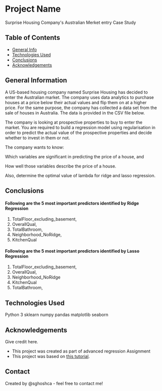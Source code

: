 # Project Name
Surprise Housing Company's Australian Merket entry Case Study


## Table of Contents
* [General Info](#general-information)
* [Technologies Used](#technologies-used)
* [Conclusions](#conclusions)
* [Acknowledgements](#acknowledgements)

<!-- You can include any other section that is pertinent to your problem -->

## General Information
A US-based housing company named Surprise Housing has decided to enter the Australian market. The company uses data analytics to purchase houses at a price below their actual values and flip them on at a higher price. For the same purpose, the company has collected a data set from the sale of houses in Australia. The data is provided in the CSV file below.


The company is looking at prospective properties to buy to enter the market. You are required to build a regression model using regularisation in order to predict the actual value of the prospective properties and decide whether to invest in them or not.


The company wants to know:

Which variables are significant in predicting the price of a house, and

How well those variables describe the price of a house.

 

Also, determine the optimal value of lambda for ridge and lasso regression.

<!-- You don't have to answer all the questions - just the ones relevant to your project. -->

## Conclusions

#### Following are the 5 most important predictors identified by Ridge Regression 
1. TotalFloor_excluding_basement, 
2. OverallQual, 
3. TotalBathroom, 
4. Neighborhood_NoRidge, 
5. KitchenQual 

#### Following are the 5 most important predictors identified by Lasso Regression 
1. TotalFloor_excluding_basement, 
2. OverallQual, 
3. Neighborhood_NoRidge
4. KitchenQual 
5. TotalBathroom, 


<!-- You don't have to answer all the questions - just the ones relevant to your project. -->


## Technologies Used

Python 3
sklearn
numpy
pandas
matplotlib
seaborn


<!-- As the libraries versions keep on changing, it is recommended to mention the version of library used in this project -->

## Acknowledgements
Give credit here.
- This project was created as part of advanced regression Assignment 
- This project was based on [this tutorial](https://www.upgrad.com/ca/).


## Contact
Created by @sghoshca - feel free to contact me!


<!-- Optional -->
<!-- ## License -->
<!-- This project is open source and available under the [... License](). -->

<!-- You don't have to include all sections - just the one's relevant to your project -->